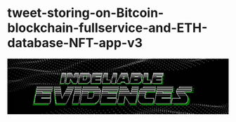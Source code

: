 # tweet-storing-on-Bitcoin-blockchain-fullservice-and-ETH-database-NFT-app-v3

<p align = "center">
<img src = "https://github.com/JMariadlcs/Indeliable-Evidences/blob/main/logo.png" />
</p>

